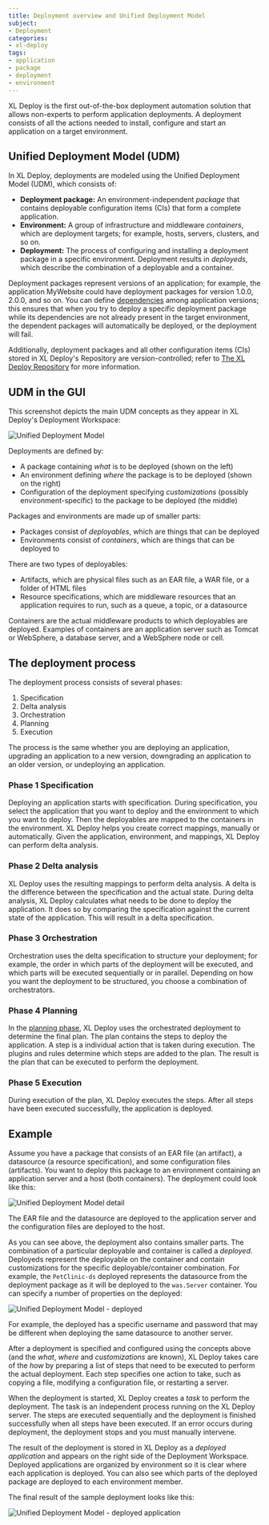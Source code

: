 ```yaml
---
title: Deployment overview and Unified Deployment Model
subject:
- Deployment
categories:
- xl-deploy
tags:
- application
- package
- deployment
- environment
---
```


XL Deploy is the first out-of-the-box deployment automation solution that allows non-experts to perform application deployments. A deployment consists of all the actions needed to install, configure and start an application on a target environment.

## Unified Deployment Model (UDM)

In XL Deploy, deployments are modeled using the Unified Deployment Model (UDM), which consists of:

* **Deployment package:** An environment-independent *package* that contains deployable configuration items (CIs) that form a complete application.
* **Environment:** A group of infrastructure and middleware *containers*, which are deployment targets; for example, hosts, servers, clusters, and so on.
* **Deployment:** The process of configuring and installing a deployment package in a specific environment. Deployment results in *deployeds*, which describe the combination of a deployable and a container.

Deployment packages represent versions of an application; for example, the application MyWebsite could have deployment packages for version 1.0.0, 2.0.0, and so on. You can define [dependencies](/xl-deploy/concept/application-dependencies-in-xl-deploy.html) among application versions; this ensures that when you try to deploy a specific deployment package while its dependencies are not already present in the target environment, the dependent packages will automatically be deployed, or the deployment will fail.

Additionally, deployment packages and all other configuration items (CIs) stored in XL Deploy's Repository are version-controlled; refer to [The XL Deploy Repository](/xl-deploy/concept/the-xl-deploy-repository.html) for more information.

## UDM in the GUI

This screenshot depicts the main UDM concepts as they appear in XL Deploy's Deployment Workspace:

![Unified Deployment Model](images/udm-highlevel-deployit.png)

Deployments are defined by:

* A package containing *what* is to be deployed (shown on the left)
* An environment defining *where* the package is to be deployed (shown on the right)
* Configuration of the deployment specifying *customizations* (possibly environment-specific) to the package to be deployed (the middle)

Packages and environments are made up of smaller parts:

* Packages consist of _deployables_, which are things that can be deployed
* Environments consist of _containers_, which are things that can be deployed to

There are two types of deployables:

* Artifacts, which are physical files such as an EAR file, a WAR file, or a folder of HTML files
* Resource specifications, which are middleware resources that an application requires to run, such as a queue, a topic, or a datasource

Containers are the actual middleware products to which deployables are deployed. Examples of containers are an application server such as Tomcat or WebSphere, a database server, and a WebSphere node or cell.

## The deployment process

The deployment process consists of several phases:

1. Specification
1. Delta analysis
1. Orchestration
1. Planning
1. Execution

The process is the same whether you are deploying an application, upgrading an application to a new version, downgrading an application to an older version, or undeploying an application.

### Phase 1 Specification

Deploying an application starts with specification. During specification, you select the application that you want to deploy and the environment to which you want to deploy. Then the deployables are mapped to the containers in the environment. XL Deploy helps you create correct mappings, manually or automatically. Given the application, environment, and mappings, XL Deploy can perform delta analysis.

### Phase 2 Delta analysis

XL Deploy uses the resulting mappings to perform delta analysis. A delta is the difference between the specification and the actual state. During delta analysis, XL Deploy calculates what needs to be done to deploy the application. It does so by comparing the specification against the current state of the application. This will result in a delta specification.

### Phase 3 Orchestration

Orchestration uses the delta specification to structure your deployment; for example, the order in which parts of the deployment will be executed, and which parts will be executed sequentially or in parallel. Depending on how you want the deployment to be structured, you choose a combination of orchestrators.

### Phase 4 Planning

In the [planning phase](/xl-deploy/concept/understanding-the-xl-deploy-planning-phase.html), XL Deploy uses the orchestrated deployment to determine the final plan. The plan contains the steps to deploy the application. A step is a individual action that is taken during execution. The plugins and rules determine which steps are added to the plan. The result is the plan that can be executed to perform the deployment.

### Phase 5 Execution

During execution of the plan, XL Deploy executes the steps. After all steps have been executed successfully, the application is deployed.

## Example

Assume you have a package that consists of an EAR file (an artifact), a datasource (a resource specification), and some configuration files (artifacts). You want to deploy this package to an environment containing an application server and a host (both containers). The deployment could look like this:

![Unified Deployment Model detail](images/udm-lowlevel-deployit.png)

The EAR file and the datasource are deployed to the application server and the configuration files are deployed to the host.

As you can see above, the deployment also contains smaller parts. The combination of a particular deployable and container is called a *deployed*. Deployeds represent the deployable on the container and contain customizations for the specific deployable/container combination. For example, the `PetClinic-ds` deployed represents the datasource from the deployment package as it will be deployed to the `was.Server` container. You can specify a number of properties on the deployed:

![Unified Deployment Model - deployed](images/udm-lowlevel-deployed-deployit.png)

For example, the deployed has a specific username and password that may be different when deploying the same datasource to another server.

After a deployment is specified and configured using the concepts above (and the *what*, *where* and *customizations* are known), XL Deploy takes care of the *how* by preparing a list of steps that need to be executed to perform the actual deployment. Each step specifies one action to take, such as copying a file, modifying a configuration file, or restarting a server.

When the deployment is started, XL Deploy creates a *task* to perform the deployment. The task is an independent process running on the XL Deploy server. The steps are executed sequentially and the deployment is finished successfully when all steps have been executed. If an error occurs during deployment, the deployment stops and you must manually intervene.

The result of the deployment is stored in XL Deploy as a *deployed application* and appears on the right side of the Deployment Workspace. Deployed applications are organized by environment so it is clear where each application is deployed. You can also see which parts of the deployed package are deployed to each environment member.

The final result of the sample deployment looks like this:

![Unified Deployment Model - deployed application](images/udm-lowlevel-deployedapplication-deployit.png)
